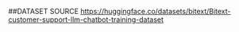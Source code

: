 ##DATASET SOURCE
https://huggingface.co/datasets/bitext/Bitext-customer-support-llm-chatbot-training-dataset
